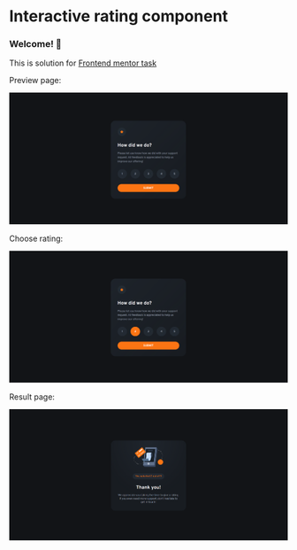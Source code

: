 # Interactive rating component

### Welcome! 👋

This is solution for [Frontend mentor task](https://www.frontendmentor.io/challenges/interactive-rating-component-koxpeBUmI/hub)

Preview page:

![Preview](./result/rate.png)

Choose rating:

![Preview](./result/rate2.png)

Result page:

![Preview](./result/result.png)
